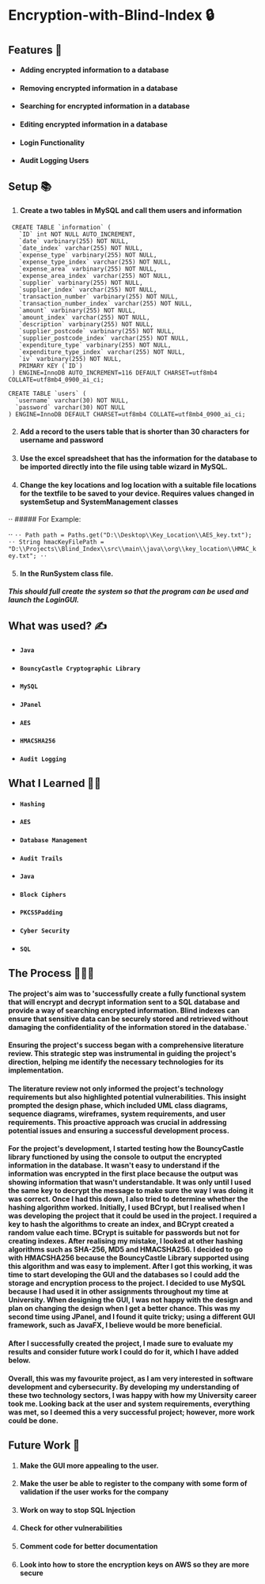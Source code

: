 # Encryption-with-Blind-Index 🔒

## Features 💯

* #### Adding encrypted information to a database
* #### Removing encrypted information in a database
* #### Searching for encrypted information in a database
* #### Editing encrypted information in a database
* #### Login Functionality
* #### Audit Logging Users

## Setup 📚

1. #### Create a two tables in MySQL and call them users and information
```
 CREATE TABLE `information` (
   `ID` int NOT NULL AUTO_INCREMENT,
   `date` varbinary(255) NOT NULL,
   `date_index` varchar(255) NOT NULL,
   `expense_type` varbinary(255) NOT NULL,
   `expense_type_index` varchar(255) NOT NULL,
   `expense_area` varbinary(255) NOT NULL,
   `expense_area_index` varchar(255) NOT NULL,
   `supplier` varbinary(255) NOT NULL,
   `supplier_index` varchar(255) NOT NULL,
   `transaction_number` varbinary(255) NOT NULL,
   `transaction_number_index` varchar(255) NOT NULL,
   `amount` varbinary(255) NOT NULL,
   `amount_index` varchar(255) NOT NULL,
   `description` varbinary(255) NOT NULL,
   `supplier_postcode` varbinary(255) NOT NULL,
   `supplier_postcode_index` varchar(255) NOT NULL,
   `expenditure_type` varbinary(255) NOT NULL,
   `expenditure_type_index` varchar(255) NOT NULL,
   `iv` varbinary(255) NOT NULL,
   PRIMARY KEY (`ID`)
 ) ENGINE=InnoDB AUTO_INCREMENT=116 DEFAULT CHARSET=utf8mb4 COLLATE=utf8mb4_0900_ai_ci;
 ```
 ```
 CREATE TABLE `users` (
   `username` varchar(30) NOT NULL,
   `password` varchar(30) NOT NULL
 ) ENGINE=InnoDB DEFAULT CHARSET=utf8mb4 COLLATE=utf8mb4_0900_ai_ci;
 ```

2. #### Add a record to the users table that is shorter than 30 characters for username and password

3. #### Use the excel spreadsheet that has the information for the database to be imported directly into the file using table wizard in MySQL.

4. #### Change the key locations and log location with a suitable file locations for the textfile to be saved to your device. Requires values changed in systemSetup and SystemManagement classes

⋅⋅ ##### For Example:

⋅⋅ ```
⋅⋅ Path path = Paths.get("D:\\Desktop\\Key_Location\\AES_key.txt");
⋅⋅ String hmacKeyFilePath = "D:\\Projects\\Blind_Index\\src\\main\\java\\org\\key_location\\HMAC_key.txt";
⋅⋅ ```

5. #### In the RunSystem class file. 

##### This should full create the system so that the program can be used and launch the LoginGUI.

## What was used? ✍️

* #### ``Java``
* #### ``BouncyCastle Cryptographic Library``
* #### ``MySQL``
* #### ``JPanel``
* #### ``AES``
* #### ``HMACSHA256``
* #### ``Audit Logging``

## What I Learned 🧑‍🎓

* #### ``Hashing``
* #### ``AES``
* #### ``Database Management``
* #### ``Audit Trails``
* #### ``Java``
* #### ``Block Ciphers``
* #### ``PKCS5Padding``
* #### ``Cyber Security``
* #### ``SQL``

## The Process 👩🏽‍🍳  

#### The project's aim was to 'successfully create a fully functional system that will encrypt and decrypt information sent to a SQL database and provide a way of searching encrypted information. Blind indexes can ensure that sensitive data can be securely stored and retrieved without damaging the confidentiality of the information stored in the database.`

#### Ensuring the project's success began with a comprehensive literature review. This strategic step was instrumental in guiding the project's direction, helping me identify the necessary technologies for its implementation.

#### The literature review not only informed the project's technology requirements but also highlighted potential vulnerabilities. This insight prompted the design phase, which included UML class diagrams, sequence diagrams, wireframes, system requirements, and user requirements. This proactive approach was crucial in addressing potential issues and ensuring a successful development process. 

#### For the project's development, I started testing how the BouncyCastle library functioned by using the console to output the encrypted information in the database. It wasn't easy to understand if the information was encrypted in the first place because the output was showing information that wasn't understandable. It was only until I used the same key to decrypt the message to make sure the way I was doing it was correct. Once I had this down, I also tried to determine whether the hashing algorithm worked. Initially, I used BCrypt, but I realised when I was developing the project that it could be used in the project. I required a key to hash the algorithms to create an index, and BCrypt created a random value each time. BCrypt is suitable for passwords but not for creating indexes. After realising my mistake, I looked at other hashing algorithms such as SHA-256, MD5 and HMACSHA256. I decided to go with HMACSHA256 because the BouncyCastle Library supported using this algorithm and was easy to implement. After I got this working, it was time to start developing the GUI and the databases so I could add the storage and encryption process to the project. I decided to use MySQL because I had used it in other assignments throughout my time at University. When designing the GUI, I was not happy with the design and plan on changing the design when I get a better chance. This was my second time using JPanel, and I found it quite tricky; using a different GUI framework, such as JavaFX, I believe would be more beneficial.  

#### After I successfully created the project, I made sure to evaluate my results and consider future work I could do for it, which I have added below. 

#### Overall, this was my favourite project, as I am very interested in software development and cybersecurity. By developing my understanding of these two technology sectors, I was happy with how my University career took me. Looking back at the user and system requirements, everything was met, so I deemed this a very successful project; however, more work could be done. 

## Future Work 🔮

1. #### Make the GUI more appealing to the user.
2. #### Make the user be able to register to the company with some form of validation if the user works for the company
3. #### Work on way to stop SQL Injection 
4. #### Check for other vulnerabilities
5. #### Comment code for better documentation
6. #### Look into how to store the encryption keys on AWS so they are more secure
